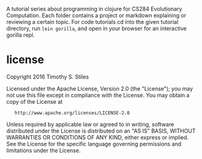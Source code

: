 A tutorial series about programming in clojure for CS284 Evolutionary Computation. Each folder contains a project or markdown explaining or reviewing a certain topic. For code tutorials cd into the given tutorial directory, run <code>lein gorilla</code>, and open in your browser for an interactive gorilla repl.

# license
Copyright 2016 Timothy S. Stiles

   Licensed under the Apache License, Version 2.0 (the "License");
   you may not use this file except in compliance with the License.
   You may obtain a copy of the License at

       http://www.apache.org/licenses/LICENSE-2.0

   Unless required by applicable law or agreed to in writing, software
   distributed under the License is distributed on an "AS IS" BASIS,
   WITHOUT WARRANTIES OR CONDITIONS OF ANY KIND, either express or implied.
   See the License for the specific language governing permissions and
   limitations under the License.

